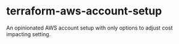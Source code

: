 # terraform-aws-account-setup
An opinionated AWS account setup with only options to adjust cost impacting setting.
